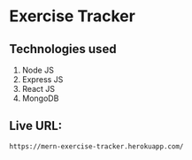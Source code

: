 # Exercise Tracker

## Technologies used
1. Node JS
2. Express JS
3. React JS
4. MongoDB

## Live URL: 
`https://mern-exercise-tracker.herokuapp.com/`

